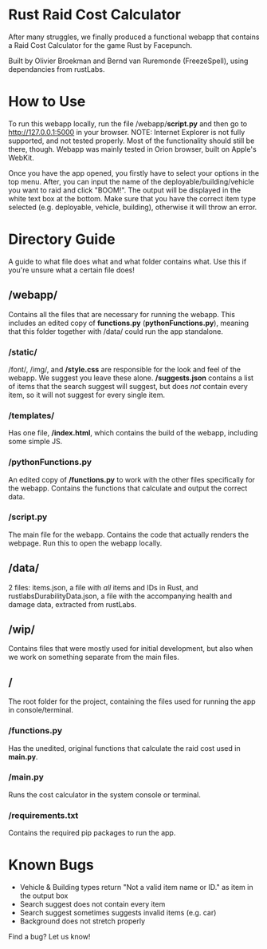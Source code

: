 # Rust Raid Cost Calculator
After many struggles, we finally produced a functional webapp that contains a Raid Cost Calculator for the game Rust by Facepunch.

Built by Olivier Broekman and Bernd van Ruremonde (FreezeSpell), using dependancies from rustLabs.

# How to Use
To run this webapp locally, run the file /webapp/__script.py__ and then go to http://127.0.0.1:5000 in your browser. NOTE: Internet Explorer is not fully supported, and not tested properly. Most of the functionality should still be there, though. Webapp was mainly tested in Orion browser, built on Apple's WebKit.

Once you have the app opened, you firstly have to select your options in the top menu. After, you can input the name of the deployable/building/vehicle you want to raid and click "BOOM!". The output will be displayed in the white text box at the bottom.
Make sure that you have the correct item type selected (e.g. deployable, vehicle, building), otherwise it will throw an error.

# Directory Guide
A guide to what file does what and what folder contains what. Use this if you're unsure what a certain file does!

## /webapp/
Contains all the files that are necessary for running the webapp. This includes an edited copy of __functions.py__ (__pythonFunctions.py__), meaning that this folder together with /data/ could run the app standalone.
### /static/
/font/, /img/, and __/style.css__ are responsible for the look and feel of the webapp. We suggest you leave these alone. __/suggests.json__ contains a list of items that the search suggest will suggest, but does _not_ contain every item, so it will not suggest for every single item.
### /templates/
Has one file, __/index.html__, which contains the build of the webapp, including some simple JS.
### /pythonFunctions.py
An edited copy of __/functions.py__ to work with the other files specifically for the webapp. Contains the functions that calculate and output the correct data.
### /script.py
The main file for the webapp. Contains the code that actually renders the webpage. Run this to open the webapp locally.

## /data/
2 files: items.json, a file with _all_ items and IDs in Rust, and rustlabsDurabilityData.json, a file with the accompanying health and damage data, extracted from rustLabs.

## /wip/
Contains files that were mostly used for initial development, but also when we work on something separate from the main files.

## /
The root folder for the project, containing the files used for running the app in console/terminal.
### /functions.py
Has the unedited, original functions that calculate the raid cost used in __main.py__.
### /main.py
Runs the cost calculator in the system console or terminal.

### /requirements.txt
Contains the required pip packages to run the app.


# Known Bugs
- Vehicle & Building types return "Not a valid item name or ID." as item in the output box
- Search suggest does not contain every item
- Search suggest sometimes suggests invalid items (e.g. car)
- Background does not stretch properly

Find a bug? Let us know!
